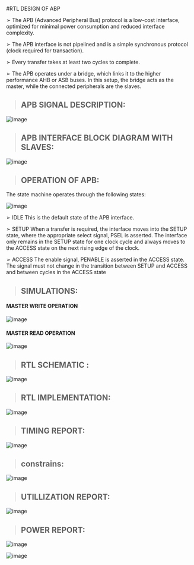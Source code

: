 #RTL DESIGN OF ABP

➢ The APB (Advanced Peripheral Bus) protocol is a low-cost interface, optimized for minimal power consumption and reduced interface complexity. 

➢ The APB interface is not pipelined and is a simple synchronous protocol (clock required for transaction).

 ➢ Every transfer takes at least two cycles to complete.
 
 ➢ The APB operates under a bridge, which links it to the higher performance AHB or ASB buses. In this setup, the bridge acts as the master, while the connected peripherals are the slaves.

> ## APB SIGNAL DESCRIPTION:

![image](https://github.com/user-attachments/assets/9488d6d1-2799-4b33-a2e8-99b99125acd7)

> ## APB INTERFACE BLOCK DIAGRAM WITH SLAVES:

![image](https://github.com/user-attachments/assets/240f278c-41c9-4af7-a954-cddeaf07baf4)

> ## OPERATION OF APB:
 The state machine operates through the following states:

 ![image](https://github.com/user-attachments/assets/3a1bbc9e-acf3-41ca-8e5c-b4e1f5a3354d)

 ➢ IDLE This is the default state of the APB interface.

 ➢ SETUP When a transfer is required, the interface moves into the SETUP state, where the appropriate select signal, PSEL is 
asserted. The interface only remains in the SETUP state for one clock cycle and always moves to the ACCESS state on the next 
rising edge of the clock.

 ➢ ACCESS The enable signal, PENABLE is asserted in the ACCESS state. The signal must not change in the transition between 
SETUP and ACCESS and between cycles in the ACCESS state

> ## SIMULATIONS:
#### MASTER WRITE OPERATION
![image](https://github.com/user-attachments/assets/1ca0f5fe-b66b-4267-9a4d-f47be6238ea4)

 #### MASTER READ OPERATION
![image](https://github.com/user-attachments/assets/5cf9a405-0a00-4ba2-af15-cefc9a6d9ea5)


> ## RTL SCHEMATIC :
![image](https://github.com/user-attachments/assets/f243dcdb-44b1-44e0-90ba-f81d9ca14cbb)

> ## RTL IMPLEMENTATION:
![image](https://github.com/user-attachments/assets/f030e7a3-a182-44ba-b86c-1322372b827b)

> ##  TIMING REPORT:
![image](https://github.com/user-attachments/assets/869f6e7e-7cda-4f25-ad7c-f5e5cecae9d5)

> ## constrains:
![image](https://github.com/user-attachments/assets/244e8071-99cd-474d-ac92-47606db3f04e)

> ##  UTILLIZATION REPORT:

![image](https://github.com/user-attachments/assets/dfa916a0-1e53-49c2-be2d-38f1ecf5a53c)


> ##  POWER REPORT:
![image](https://github.com/user-attachments/assets/a2110a14-6795-49d0-ad73-7bf797756d12)

![image](https://github.com/user-attachments/assets/22f6fb8f-8fa5-4719-bded-ff803ff2f19d)






